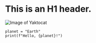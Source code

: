 # This is an H1 header.

![Image of Yaktocat](https://octodex.github.com/images/yaktocat.png)

```
planet = "Earth"
print(f"Hello, {planet}!")
```
